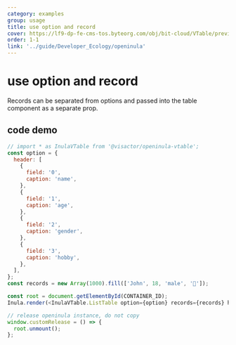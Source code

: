 ```yaml
---
category: examples
group: usage
title: use option and record
cover: https://lf9-dp-fe-cms-tos.byteorg.com/obj/bit-cloud/VTable/preview/react-default.png
order: 1-1
link: '../guide/Developer_Ecology/openinula'
---
```


# use option and record

Records can be separated from options and passed into the table component as a separate prop.

## code demo
```javascript livedemo template=vtable-openinula
// import * as InulaVTable from '@visactor/openinula-vtable';
const option = {
  header: [
    {
      field: '0',
      caption: 'name',
    },
    {
      field: '1',
      caption: 'age',
    },
    {
      field: '2',
      caption: 'gender',
    },
    {
      field: '3',
      caption: 'hobby',
    },
  ],
};
const records = new Array(1000).fill(['John', 18, 'male', '🏀']);

const root = document.getElementById(CONTAINER_ID);
Inula.render(<InulaVTable.ListTable option={option} records={records} height={'500px'} />, root);

// release openinula instance, do not copy
window.customRelease = () => {
  root.unmount();
};
```